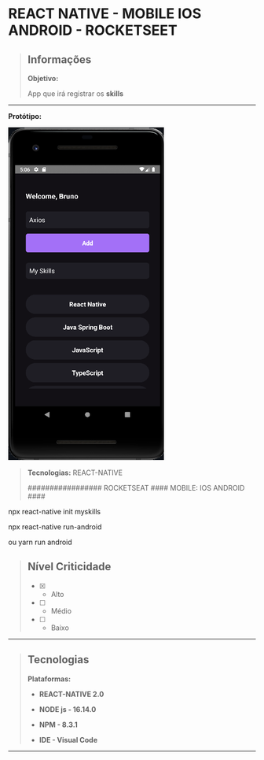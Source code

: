 # REACT NATIVE - MOBILE IOS ANDROID - ROCKETSEET

> ## Informações
>
> **Objetivo:**     
>
> App que irá registrar os **skills**

---
**Protótipo:** 

<img src="https://github.com/abruno36/MySkylls/blob/master/prototipo.png" alt="Protótipo"/>

> **Tecnologias:** REACT-NATIVE
>
>#################  ROCKETSEAT #### MOBILE: IOS ANDROID ####
>
npx react-native init myskills
>
npx react-native run-android
>
ou yarn run android 

>
> ## Nível Criticidade
> - [x] - Alto  
> - [ ] - Médio  
> - [ ] - Baixo  
>  
---

> ## Tecnologias
>
> **Plataformas:**  
> - **REACT-NATIVE 2.0**  
>
> - **NODE js - 16.14.0**
>
> - **NPM - 8.3.1**
>
> - **IDE - Visual Code**
>
---
